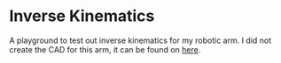 # Inverse Kinematics
A playground to test out inverse kinematics for my robotic arm.
I did not create the CAD for this arm, it can be found on [here](https://www.thingiverse.com/thing:1015238).
